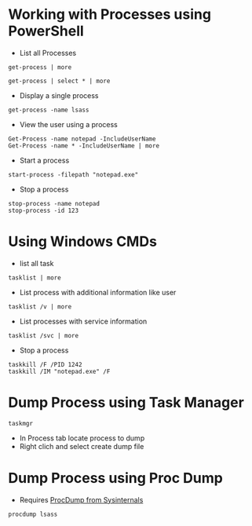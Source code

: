 # Working with Processes using PowerShell

* List all Processes
```
get-process | more

get-process | select * | more
```
* Display a single process
```
get-process -name lsass
```
* View the user using a process
```
Get-Process -name notepad -IncludeUserName
Get-Process -name * -IncludeUserName | more
```
* Start a process
```
start-process -filepath "notepad.exe"
```
* Stop a process
```
stop-process -name notepad
stop-process -id 123
```
# Using Windows CMDs
* list all task
```
tasklist | more
```
* List process with additional information like user
```
tasklist /v | more
```
* List processes with service information
```
tasklist /svc | more
```
* Stop a process
```
taskkill /F /PID 1242
taskkill /IM "notepad.exe" /F
```

# Dump Process using Task Manager
```
taskmgr
```
* In Process tab locate process to dump
* Right clich and select create dump file
# Dump Process using Proc Dump
* Requires [ProcDump from Sysinternals](https://docs.microsoft.com/en-us/sysinternals/downloads/procdump)
```
procdump lsass
```
